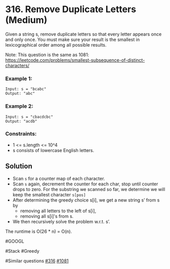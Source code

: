 # 316. Remove Duplicate Letters (Medium)

Given a string s, remove duplicate letters so that every letter appears once and only once. You must make sure your result is the smallest in lexicographical order among all possible results.

Note: This question is the same as 1081: https://leetcode.com/problems/smallest-subsequence-of-distinct-characters/

### Example 1:

```
Input: s = "bcabc"
Output: "abc"
```

### Example 2:

```
Input: s = "cbacdcbc"
Output: "acdb"
```

### Constraints:

- 1 <= s.length <= 10^4
- s consists of lowercase English letters.

## Solution

- Scan `s` for a counter map of each character.
- Scan `s` again, decrement the counter for each char, stop until counter drops to zero. For the substring we scanned so far, we determine we will keep the smallest character `s[pos]`
- After determining the greedy choice s[i], we get a new string s’ from s by
  - removing all letters to the left of s[i],
  - removing all s[i]'s from s.
- We then recursively solve the problem w.r.t. s’.

The runtime is O(26 \* n) = O(n).

#GOOGL

#Stack #Greedy

#Similar questions [#316](../p316m/README.md) [#1081](../pr1081m/README.md)
